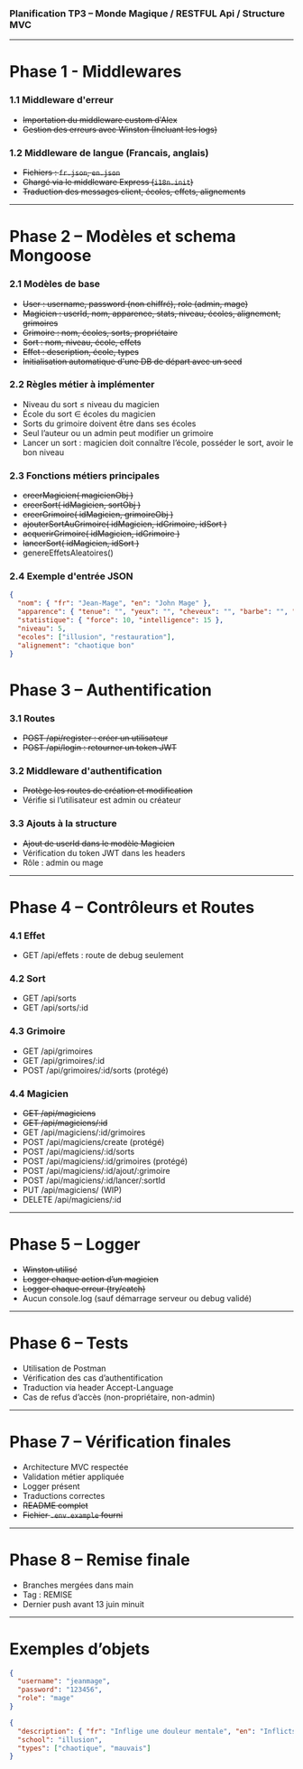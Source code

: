 ### Planification TP3 – Monde Magique / RESTFUL Api / Structure MVC

---
# Phase 1 - Middlewares

### 1.1 Middleware d'erreur
- ~~Importation du middleware custom d'Alex~~
- ~~Gestion des erreurs avec Winston (Incluant les logs)~~

### 1.2 Middleware de langue (Francais, anglais)
- ~~Fichiers : `fr.json`, `en.json`~~
- ~~Chargé via le middleware Express (`i18n.init`)~~
- ~~Traduction des messages client, écoles, effets, alignements~~

---
# Phase 2 – Modèles et schema Mongoose

### 2.1 Modèles de base

- ~~User : username, password (non chiffré), role (admin, mage)~~
- ~~Magicien : userId, nom, apparence, stats, niveau, écoles, alignement, grimoires~~
- ~~Grimoire : nom, écoles, sorts, propriétaire~~
- ~~Sort : nom, niveau, école, effets~~
- ~~Effet : description, école, types~~
- ~~Initialisation automatique d'une DB de départ avec un seed~~

### 2.2 Règles métier à implémenter

- Niveau du sort ≤ niveau du magicien
- École du sort ∈ écoles du magicien
- Sorts du grimoire doivent être dans ses écoles
- Seul l’auteur ou un admin peut modifier un grimoire
- Lancer un sort : magicien doit connaître l’école, posséder le sort, avoir le bon niveau

### 2.3 Fonctions métiers principales

- ~~creerMagicien( magicienObj )~~
- ~~creerSort( idMagicien, sortObj )~~
- ~~creerGrimoire( idMagicien, grimoireObj )~~
- ~~ajouterSortAuGrimoire( idMagicien, idGrimoire, idSort )~~
- ~~acquerirGrimoire( idMagicien, idGrimoire )~~
- ~~lancerSort( idMagicien, idSort )~~
- genereEffetsAleatoires()

### 2.4 Exemple d'entrée JSON

```json
{
  "nom": { "fr": "Jean-Mage", "en": "John Mage" },
  "apparence": { "tenue": "", "yeux": "", "cheveux": "", "barbe": "", "barbe": "" },
  "statistique": { "force": 10, "intelligence": 15 },
  "niveau": 5,
  "ecoles": ["illusion", "restauration"],
  "alignement": "chaotique bon"
}
```

# Phase 3 – Authentification

### 3.1 Routes

- ~~POST /api/register : créer un utilisateur~~
- ~~POST /api/login : retourner un token JWT~~

### 3.2 Middleware d'authentification

- ~~Protège les routes de création et modification~~
- Vérifie si l’utilisateur est admin ou créateur

### 3.3 Ajouts à la structure

- ~~Ajout de userId dans le modèle Magicien~~
- Vérification du token JWT dans les headers
- Rôle : admin ou mage

---
# Phase 4 – Contrôleurs et Routes

### 4.1 Effet

- GET /api/effets : route de debug seulement

### 4.2 Sort

- GET /api/sorts
- GET /api/sorts/:id

### 4.3 Grimoire

- GET /api/grimoires
- GET /api/grimoires/:id
- POST /api/grimoires/:id/sorts (protégé)

### 4.4 Magicien

- ~~GET /api/magiciens~~
- ~~GET /api/magiciens/:id~~
- GET /api/magiciens/:id/grimoires
- POST /api/magiciens/create (protégé)
- POST /api/magiciens/:id/sorts
- POST /api/magiciens/:id/grimoires (protégé)
- POST /api/magiciens/:id/ajout/:grimoire
- POST /api/magiciens/:id/lancer/:sortId
- PUT /api/magiciens/ (WIP)
- DELETE /api/magiciens/:id

---
# Phase 5 – Logger

- ~~Winston utilisé~~
- ~~Logger chaque action d’un magicien~~
- ~~Logger chaque erreur (try/catch)~~
- Aucun console.log (sauf démarrage serveur ou debug validé)

---
# Phase 6 – Tests

- Utilisation de Postman
- Vérification des cas d’authentification
- Traduction via header Accept-Language
- Cas de refus d’accès (non-propriétaire, non-admin)

---
# Phase 7 – Vérification finales

- Architecture MVC respectée
- Validation métier appliquée
- Logger présent
- Traductions correctes
- ~~README complet~~
- ~~Fichier `.env.example` fourni~~

---
# Phase 8 – Remise finale

- Branches mergées dans main
- Tag : REMISE
- Dernier push avant 13 juin minuit

---
# Exemples d’objets

```json
{
  "username": "jeanmage",
  "password": "123456",
  "role": "mage"
}
```

```json
{
  "description": { "fr": "Inflige une douleur mentale", "en": "Inflicts mental pain" },
  "school": "illusion",
  "types": ["chaotique", "mauvais"]
}
```
